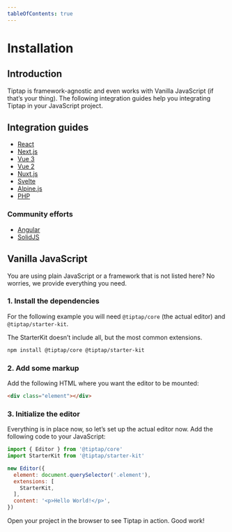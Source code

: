 ```yaml
---
tableOfContents: true
---
```


# Installation

## Introduction
Tiptap is framework-agnostic and even works with Vanilla JavaScript (if that’s your thing). The following integration guides help you integrating Tiptap in your JavaScript project.

## Integration guides
<!-- * [CDN](/installation/cdn) -->
* [React](/installation/react)
* [Next.js](/installation/nextjs)
* [Vue 3](/installation/vue3)
* [Vue 2](/installation/vue2)
* [Nuxt.js](/installation/nuxt)
* [Svelte](/installation/svelte)
* [Alpine.js](/installation/alpine)
* [PHP](/installation/php)

### Community efforts
* [Angular](https://github.com/sibiraj-s/ngx-tiptap)
* [SolidJS](https://github.com/LXSMNSYC/solid-tiptap)

## Vanilla JavaScript
You are using plain JavaScript or a framework that is not listed here? No worries, we provide everything you need.

### 1. Install the dependencies
For the following example you will need `@tiptap/core` (the actual editor) and `@tiptap/starter-kit`.

The StarterKit doesn’t include all, but the most common extensions.

```bash
npm install @tiptap/core @tiptap/starter-kit
```

### 2. Add some markup
Add the following HTML where you want the editor to be mounted:

```html
<div class="element"></div>
```

### 3. Initialize the editor
Everything is in place now, so let’s set up the actual editor now. Add the following code to your JavaScript:

```js
import { Editor } from '@tiptap/core'
import StarterKit from '@tiptap/starter-kit'

new Editor({
  element: document.querySelector('.element'),
  extensions: [
    StarterKit,
  ],
  content: '<p>Hello World!</p>',
})
```

Open your project in the browser to see Tiptap in action. Good work!
